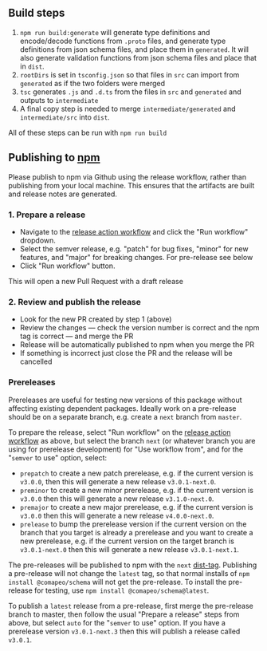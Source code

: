## Build steps

1. `npm run build:generate` will generate type definitions and encode/decode functions from `.proto` files, and generate type definitions from json schema files, and place them in `generated`. It will also generate validation functions from json schema files and place that in `dist`.
2. `rootDirs` is set in `tsconfig.json` so that files in `src` can import from `generated` as if the two folders were merged
3. `tsc` generates `.js` and `.d.ts` from the files in `src` and `generated` and outputs to `intermediate`
4. A final copy step is needed to merge `intermediate/generated` and `intermediate/src` into `dist`.

All of these steps can be run with `npm run build`

## Publishing to [npm](https://www.npmjs.com)

Please publish to npm via Github using the release workflow, rather than publishing from your local machine. This ensures that the artifacts are built and release notes are generated.

### 1. Prepare a release

- Navigate to the [release action workflow](https://github.com/digidem/comapeo-schema/actions/workflows/release.yml) and click the "Run workflow" dropdown.
- Select the semver release, e.g. "patch" for bug fixes, "minor" for new features, and "major" for breaking changes. For pre-release see below
- Click "Run workflow" button.

This will open a new Pull Request with a draft release

### 2. Review and publish the release

- Look for the new PR created by step 1 (above)
- Review the changes — check the version number is correct and the npm tag is correct — and merge the PR
- Release will be automatically published to npm when you merge the PR
- If something is incorrect just close the PR and the release will be cancelled

### Prereleases

Prereleases are useful for testing new versions of this package without affecting existing dependent packages. Ideally work on a pre-release should be on a separate branch, e.g. create a `next` branch from `master`.

To prepare the release, select "Run workflow" on the [release action workflow](https://github.com/digidem/comapeo-schema/actions/workflows/release.yml) as above, but select the branch `next` (or whatever branch you are using for prerelease development) for "Use workflow from", and for the "`semver` to use" option, select:

- `prepatch` to create a new patch prerelease, e.g. if the current version is `v3.0.0`, then this will generate a new release `v3.0.1-next.0`.
- `preminor` to create a new minor prerelease, e.g. if the current version is `v3.0.0` then this will generate a new release `v3.1.0-next.0`.
- `premajor` to create a new major prerelease, e.g. if the current version is `v3.0.0` then this will generate a new release `v4.0.0-next.0`.
- `prelease` to bump the prerelease version if the current version on the branch that you target is already a prerelease and you want to create a new prerelease, e.g. if the current version on the target branch is `v3.0.1-next.0` then this will generate a new release `v3.0.1-next.1`.

The pre-releases will be published to npm with the `next` [dist-tag](https://docs.npmjs.com/adding-dist-tags-to-packages). Publishing a pre-release will not change the `latest` tag, so that normal installs of `npm install @comapeo/schema` will not get the pre-release. To install the pre-release for testing, use `npm install @comapeo/schema@latest`.

To publish a `latest` release from a pre-release, first merge the pre-release branch to master, then follow the usual "Prepare a release" steps from above, but select `auto` for the "`semver` to use" option. If you have a prerelease version `v3.0.1-next.3` then this will publish a release called `v3.0.1`.
